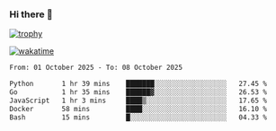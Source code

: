 ### Hi there 👋

[![trophy](https://github-profile-trophy.vercel.app/?username=cxnky&theme=dracula)](https://github.com/ryo-ma/github-profile-trophy)

[![wakatime](https://wakatime.com/badge/user/1c39c599-5497-41b9-a5be-2c4676e7fd23.svg)](https://wakatime.com/@1c39c599-5497-41b9-a5be-2c4676e7fd23)
<!--START_SECTION:waka-->

```txt
From: 01 October 2025 - To: 08 October 2025

Python       1 hr 39 mins    ███████░░░░░░░░░░░░░░░░░░   27.45 %
Go           1 hr 35 mins    ██████▓░░░░░░░░░░░░░░░░░░   26.53 %
JavaScript   1 hr 3 mins     ████▒░░░░░░░░░░░░░░░░░░░░   17.65 %
Docker       58 mins         ████░░░░░░░░░░░░░░░░░░░░░   16.10 %
Bash         15 mins         █░░░░░░░░░░░░░░░░░░░░░░░░   04.33 %
```

<!--END_SECTION:waka-->
